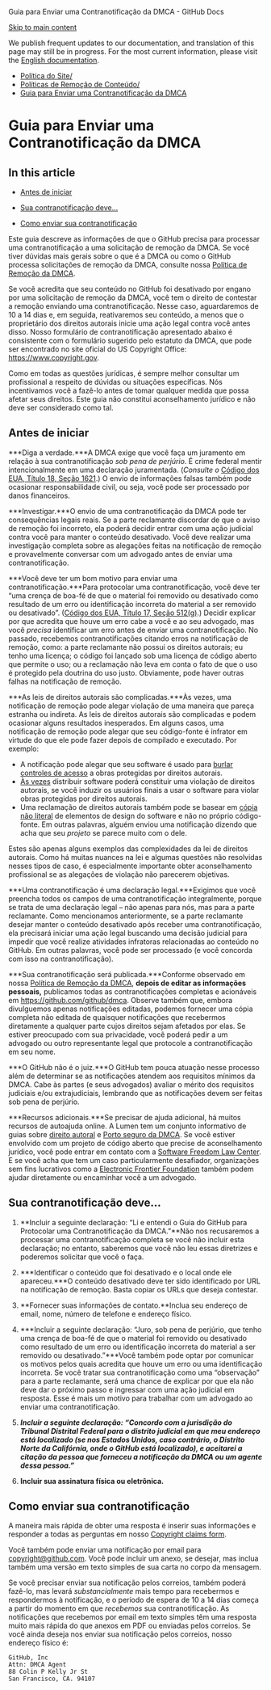 Guia para Enviar uma Contranotificação da DMCA - GitHub Docs

[Skip to main content](#main-content)

We publish frequent updates to our documentation, and translation of this page may still be in progress. For the most current information, please visit the [English documentation](/en).

* [Política do Site/](/pt/site-policy)
* [Políticas de Remoção de Conteúdo/](/pt/site-policy/content-removal-policies)
* [Guia para Enviar uma Contranotificação da DMCA](/pt/site-policy/content-removal-policies/guide-to-submitting-a-dmca-counter-notice)

Guia para Enviar uma Contranotificação da DMCA
==========

In this article
----------

* [Antes de iniciar](#antes-de-iniciar)

* [Sua contranotificação deve...](#sua-contranotificação-deve)

* [Como enviar sua contranotificação](#como-enviar-sua-contranotificação)

Este guia descreve as informações de que o GitHub precisa para processar uma contranotificação a uma solicitação de remoção da DMCA. Se você tiver dúvidas mais gerais sobre o que é a DMCA ou como o GitHub processa solicitações de remoção da DMCA, consulte nossa [Política de Remoção da DMCA](/pt/articles/dmca-takedown-policy).

Se você acredita que seu conteúdo no GitHub foi desativado por engano por uma solicitação de remoção da DMCA, você tem o direito de contestar a remoção enviando uma contranotificação. Nesse caso, aguardaremos de 10 a 14 dias e, em seguida, reativaremos seu conteúdo, a menos que o proprietário dos direitos autorais inicie uma ação legal contra você antes disso. Nosso formulário de contranotificação apresentado abaixo é consistente com o formulário sugerido pelo estatuto da DMCA, que pode ser encontrado no site oficial do US Copyright Office: <https://www.copyright.gov>.

Como em todas as questões jurídicas, é sempre melhor consultar um profissional a respeito de dúvidas ou situações específicas. Nós incentivamos você a fazê-lo antes de tomar qualquer medida que possa afetar seus direitos. Este guia não constitui aconselhamento jurídico e não deve ser considerado como tal.

[](#antes-de-iniciar)[]()Antes de iniciar
----------

***Diga a verdade.***A DMCA exige que você faça um juramento em relação à sua contranotificação *sob pena de perjúrio*. É crime federal mentir intencionalmente em uma declaração juramentada. (*Consulte o* [Código dos EUA, Título 18, Seção 1621](https://www.gpo.gov/fdsys/pkg/USCODE-2011-title18/html/USCODE-2011-title18-partI-chap79-sec1621.htm).) O envio de informações falsas também pode ocasionar responsabilidade civil, ou seja, você pode ser processado por danos financeiros.

***Investigar.***O envio de uma contranotificação da DMCA pode ter consequências legais reais. Se a parte reclamante discordar de que o aviso de remoção foi incorreto, ela poderá decidir entrar com uma ação judicial contra você para manter o conteúdo desativado. Você deve realizar uma investigação completa sobre as alegações feitas na notificação de remoção e provavelmente conversar com um advogado antes de enviar uma contranotificação.

***Você deve ter um bom motivo para enviar uma contranotificação.***Para protocolar uma contranotificação, você deve ter “uma crença de boa-fé de que o material foi removido ou desativado como resultado de um erro ou identificação incorreta do material a ser removido ou desativado”. ([Código dos EUA, Título 17, Seção 512(g)](https://www.copyright.gov/title17/92chap5.html#512).) Decidir explicar por que acredita que houve um erro cabe a você e ao seu advogado, mas você *precisa* identificar um erro antes de enviar uma contranotificação. No passado, recebemos contranotificações citando erros na notificação de remoção, como: a parte reclamante não possui os direitos autorais; eu tenho uma licença; o código foi lançado sob uma licença de código aberto que permite o uso; ou a reclamação não leva em conta o fato de que o uso é protegido pela doutrina do uso justo. Obviamente, pode haver outras falhas na notificação de remoção.

***As leis de direitos autorais são complicadas.***Às vezes, uma notificação de remoção pode alegar violação de uma maneira que pareça estranha ou indireta. As leis de direitos autorais são complicadas e podem ocasionar alguns resultados inesperados. Em alguns casos, uma notificação de remoção pode alegar que seu código-fonte é infrator em virtude do que ele pode fazer depois de compilado e executado. Por exemplo:

* A notificação pode alegar que seu software é usado para [burlar controles de acesso](https://www.copyright.gov/title17/92chap12.html) a obras protegidas por direitos autorais.
* [Às vezes](https://www.copyright.gov/docs/mgm/) distribuir software poderá constituir uma violação de direitos autorais, se você induzir os usuários finais a usar o software para violar obras protegidas por direitos autorais.
* Uma reclamação de direitos autorais também pode se basear em [cópia não literal](https://en.wikipedia.org/wiki/Substantial_similarity) de elementos de design do software e não no próprio código-fonte. Em outras palavras, alguém enviou uma notificação dizendo que acha que seu *projeto* se parece muito com o dele.

Estes são apenas alguns exemplos das complexidades da lei de direitos autorais. Como há muitas nuances na lei e algumas questões não resolvidas nesses tipos de caso, é especialmente importante obter aconselhamento profissional se as alegações de violação não parecerem objetivas.

***Uma contranotificação é uma declaração legal.***Exigimos que você preencha todos os campos de uma contranotificação integralmente, porque se trata de uma declaração legal – não apenas para nós, mas para a parte reclamante. Como mencionamos anteriormente, se a parte reclamante desejar manter o conteúdo desativado após receber uma contranotificação, ela precisará iniciar uma ação legal buscando uma decisão judicial para impedir que você realize atividades infratoras relacionadas ao conteúdo no GitHub. Em outras palavras, você pode ser processado (e você concorda com isso na contranotificação).

***Sua contranotificação será publicada.***Conforme observado em nossa [Política de Remoção da DMCA](/pt/articles/dmca-takedown-policy#d-transparency), **depois de editar as informações pessoais,** publicamos todas as contranotificações completas e acionáveis em <https://github.com/github/dmca>. Observe também que, embora divulguemos apenas notificações editadas, podemos fornecer uma cópia completa não editada de quaisquer notificações que recebermos diretamente a qualquer parte cujos direitos sejam afetados por elas. Se estiver preocupado com sua privacidade, você poderá pedir a um advogado ou outro representante legal que protocole a contranotificação em seu nome.

***O GitHub não é o juiz.***O GitHub tem pouca atuação nesse processo além de determinar se as notificações atendem aos requisitos mínimos da DMCA. Cabe às partes (e seus advogados) avaliar o mérito dos requisitos judiciais e/ou extrajudiciais, lembrando que as notificações devem ser feitas sob pena de perjúrio.

***Recursos adicionais.***Se precisar de ajuda adicional, há muitos recursos de autoajuda online. A Lumen tem um conjunto informativo de guias sobre [direito autoral](https://www.lumendatabase.org/topics/5) e [Porto seguro da DMCA](https://www.lumendatabase.org/topics/14). Se você estiver envolvido com um projeto de código aberto que precise de aconselhamento jurídico, você pode entrar em contato com a [Software Freedom Law Center](https://www.softwarefreedom.org/about/contact/). E se você acha que tem um caso particularmente desafiador, organizações sem fins lucrativos como a [Electronic Frontier Foundation](https://www.eff.org/pages/legal-assistance) também podem ajudar diretamente ou encaminhar você a um advogado.

[](#sua-contranotificação-deve)[]()Sua contranotificação deve...
----------

1. **Incluir a seguinte declaração: “Li e entendi o Guia do GitHub para Protocolar uma Contranotificação da DMCA.”**Não nos recusaremos a processar uma contranotificação completa se você não incluir esta declaração; no entanto, saberemos que você não leu essas diretrizes e poderemos solicitar que você o faça.

2. ***Identificar o conteúdo que foi desativado e o local onde ele apareceu.***O conteúdo desativado deve ter sido identificado por URL na notificação de remoção. Basta copiar os URLs que deseja contestar.

3. **Fornecer suas informações de contato.**Inclua seu endereço de email, nome, número de telefone e endereço físico.

4. ***Incluir a seguinte declaração: “Juro, sob pena de perjúrio, que tenho uma crença de boa-fé de que o material foi removido ou desativado como resultado de um erro ou identificação incorreta do material a ser removido ou desativado.”***Você também pode optar por comunicar os motivos pelos quais acredita que houve um erro ou uma identificação incorreta. Se você tratar sua contranotificação como uma “observação” para a parte reclamante, será uma chance de explicar por que ela não deve dar o próximo passo e ingressar com uma ação judicial em resposta. Esse é mais um motivo para trabalhar com um advogado ao enviar uma contranotificação.

5. ***Incluir a seguinte declaração: “Concordo com a jurisdição do Tribunal Distrital Federal para o distrito judicial em que meu endereço está localizado (se nos Estados Unidos, caso contrário, o Distrito Norte da Califórnia, onde o GitHub está localizado), e aceitarei a citação da pessoa que forneceu a notificação da DMCA ou um agente dessa pessoa.”***

6. **Incluir sua assinatura física ou eletrônica.**

[](#como-enviar-sua-contranotificação)[]()Como enviar sua contranotificação
----------

A maneira mais rápida de obter uma resposta é inserir suas informações e responder a todas as perguntas em nosso [Copyright claims form](https://github.com/contact/dmca).

Você também pode enviar uma notificação por email para [copyright@github.com](mailto:copyright@github.com). Você pode incluir um anexo, se desejar, mas inclua também uma versão em texto simples de sua carta no corpo da mensagem.

Se você precisar enviar sua notificação pelos correios, também poderá fazê-lo, mas levará *substancialmente* mais tempo para recebermos e respondermos à notificação, e o período de espera de 10 a 14 dias começa a partir do momento em que *recebemos* sua contranotificação. As notificações que recebemos por email em texto simples têm uma resposta muito mais rápida do que anexos em PDF ou enviadas pelos correios. Se você ainda deseja nos enviar sua notificação pelos correios, nosso endereço físico é:

```
GitHub, Inc
Attn: DMCA Agent
88 Colin P Kelly Jr St
San Francisco, CA. 94107

```
